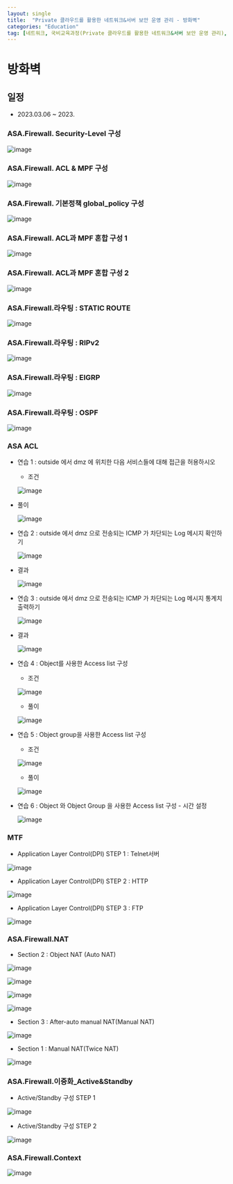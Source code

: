 ```yaml
---
layout: single
title:  "Private 클라우드를 활용한 네트워크&서버 보안 운영 관리 - 방화벽"
categories: "Education"
tag: [네트워크, 국비교육과정(Private 클라우드를 활용한 네트워크&서버 보안 운영 관리), ASA]
---
```


# 방화벽
## 일정
  - 2023.03.06 ~ 2023.

### ASA.Firewall. Security-Level 구성

  ![image](https://user-images.githubusercontent.com/84834776/223028736-8fbd923b-7210-4815-a5db-4d285c751280.png)

### ASA.Firewall. ACL & MPF 구성

  ![image](https://user-images.githubusercontent.com/84834776/223034668-299931ad-845f-44c6-bb14-c892f229b64e.png)

### ASA.Firewall. 기본정책 global_policy 구성

  ![image](https://user-images.githubusercontent.com/84834776/223042119-67eac8df-7519-4e7d-866b-f25a1eaaa120.png)

### ASA.Firewall. ACL과 MPF 혼합 구성 1

  ![image](https://user-images.githubusercontent.com/84834776/223043281-b6315a7e-4a88-4fab-8c9b-9b9443cd062c.png)

### ASA.Firewall. ACL과 MPF 혼합 구성 2

  ![image](https://user-images.githubusercontent.com/84834776/223043804-23b09bf2-6476-4f78-8a3c-649d93a393fd.png)

### ASA.Firewall.라우팅 : STATIC ROUTE

  ![image](https://user-images.githubusercontent.com/84834776/223588230-2ee7f0d5-83fc-48ab-8262-0e69dc397b02.png)

### ASA.Firewall.라우팅 : RIPv2

  ![image](https://user-images.githubusercontent.com/84834776/223594279-e74b730b-2adf-4a26-a81c-984fdeec4410.png)

### ASA.Firewall.라우팅 : EIGRP

  ![image](https://user-images.githubusercontent.com/84834776/223596016-9a0fb080-a25d-4385-ad10-1523f92b9e0b.png)

### ASA.Firewall.라우팅 : OSPF

  ![image](https://user-images.githubusercontent.com/84834776/223597137-1ae19f9a-e7a3-4eea-b300-973538a6321b.png)

### ASA ACL

  - 연습 1 : outside 에서 dmz 에 위치한 다음 서비스들에 대해 접근을 허용하시오

    - 조건

    ![image](https://user-images.githubusercontent.com/84834776/223620883-344ed63e-d191-4e52-a5ae-f303c85233aa.png)
  
  - 풀이

    ![image](https://user-images.githubusercontent.com/84834776/223620769-e5936d1c-ed41-4f7d-9565-24850ed65cbd.png)

  - 연습 2 : outside 에서 dmz 으로 전송되는 ICMP 가 차단되는 Log 메시지 확인하기
    
    ![image](https://user-images.githubusercontent.com/84834776/223625964-4344899d-4391-4c00-b75f-979b40db611c.png)
    
  - 결과

    ![image](https://user-images.githubusercontent.com/84834776/223625776-8e34d04f-3f71-400a-8146-4fb1e37cb264.png)

  - 연습 3 : outside 에서 dmz 으로 전송되는 ICMP 가 차단되는 Log 메시지 통계치 출력하기

    ![image](https://user-images.githubusercontent.com/84834776/223626531-6e100a19-8d9a-4d74-a6ae-13c680db1538.png)

  - 결과 

    ![image](https://user-images.githubusercontent.com/84834776/223626741-1ae74809-d626-48eb-8f10-4ec7f7861c3a.png)

  - 연습 4 : Object를 사용한 Access list 구성

    - 조건 

    ![image](https://user-images.githubusercontent.com/84834776/223632534-9b04c838-eb3a-4c09-8ee9-c8493f51a658.png)
    
    - 풀이


    ![image](https://user-images.githubusercontent.com/84834776/223632456-56df94f1-496c-453c-b682-455bb22180ac.png)

  - 연습 5 : Object group을 사용한 Access list 구성

    - 조건 

    ![image](https://user-images.githubusercontent.com/84834776/223632840-25a5d2e3-f43a-46da-8d75-94d70a7490b6.png)

    - 풀이

    ![image](https://user-images.githubusercontent.com/84834776/223634633-fa86eda1-a309-40d2-b045-b01ff22c41fb.png)

  - 연습 6 : Object 와 Object Group 을 사용한 Access list 구성 - 시간 설정

    ![image](https://user-images.githubusercontent.com/84834776/223638235-b2498ffe-a73a-41ef-b91b-b6bad0de0b8d.png)
    
### MTF

  - Application Layer Control(DPI) STEP 1 : Telnet서버

  ![image](https://user-images.githubusercontent.com/84834776/223889448-015bd162-0278-4f3d-b4be-0a0bcb360ea3.png)

  - Application Layer Control(DPI) STEP 2 : HTTP
  
  ![image](https://user-images.githubusercontent.com/84834776/223897610-da75cfd2-147c-405a-bc31-5216f13ce4ad.png)

  - Application Layer Control(DPI) STEP 3 : FTP
  
  ![image](https://user-images.githubusercontent.com/84834776/223901963-41afd773-e008-44ad-8d53-f27abe5460fd.png)

### ASA.Firewall.NAT

  - Section 2 : Object NAT (Auto NAT)

  ![image](https://user-images.githubusercontent.com/84834776/223927653-dbf66887-8e73-49f8-bfe7-7c47be9949c3.png)

  ![image](https://user-images.githubusercontent.com/84834776/223929529-a46bbe0f-c5d3-4ed2-9372-b057de51fb3b.png)
    
  ![image](https://user-images.githubusercontent.com/84834776/223931481-65ccbd83-d524-4ba1-ae11-e00e1037132b.png)
  
  ![image](https://user-images.githubusercontent.com/84834776/223937055-ae2e5e11-b544-4abd-95d9-71d300ea053c.png)
  
  - Section 3 : After-auto manual NAT(Manual NAT)

  ![image](https://user-images.githubusercontent.com/84834776/223942377-de35aa12-2493-4f01-98fb-e9d43e5aaf3a.png)

  - Section 1 : Manual NAT(Twice NAT)
  
  ![image](https://user-images.githubusercontent.com/84834776/223948493-9b557721-6749-4f3f-888b-13a11924703f.png)

### ASA.Firewall.이중화_Active&Standby

  - Active/Standby 구성 STEP 1

  ![image](https://user-images.githubusercontent.com/84834776/224210170-27391649-0b85-4193-833d-73050e72fcac.png)

  - Active/Standby 구성 STEP 2

  ![image](https://user-images.githubusercontent.com/84834776/224222133-f088d936-fe36-4b36-b4d0-ecd5e6cd3d97.png)

### ASA.Firewall.Context
  
  ![image](https://user-images.githubusercontent.com/84834776/224244335-d3d3a03d-0aab-486b-aaca-56214e688950.png)

  
  
  
  
  
  
  
  
  
  
  
  
